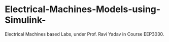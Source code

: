 # Electrical-Machines-Models-using-Simulink-
Electrical Machines based Labs, under Prof. Ravi Yadav in Course EEP3030.
